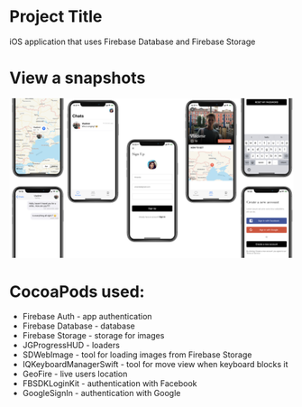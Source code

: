 # Project Title

iOS application that uses Firebase Database and Firebase Storage

# View a snapshots

![](https://github.com/rindzor/Chat/blob/master/ChatAppShowcase.001.jpeg)

# CocoaPods used:

- Firebase Auth - app authentication 
- Firebase Database - database
- Firebase Storage - storage for images
- JGProgressHUD - loaders
- SDWebImage - tool for loading images from Firebase Storage
- IQKeyboardManagerSwift - tool for move view when keyboard blocks it
- GeoFire - live users location
- FBSDKLoginKit - authentication with Facebook
- GoogleSignIn - authentication with Google
